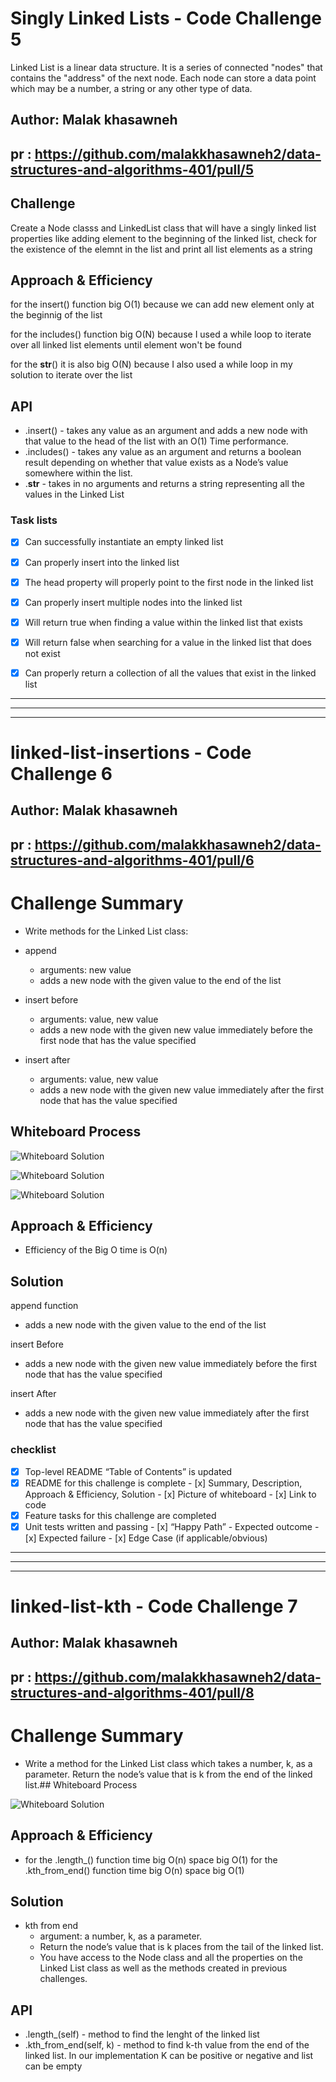 
# Singly Linked Lists - Code Challenge 5
Linked List is a linear data structure.
It is a series of connected "nodes" that contains the "address" of the next node. Each node can store a data point which may be a number, a string or any other type of data.

## Author: Malak khasawneh
## pr : https://github.com/malakkhasawneh2/data-structures-and-algorithms-401/pull/5

## Challenge
Create a Node classs and LinkedList class that will have a singly linked list properties like adding element to the beginning of the linked list, check for the existence of the elemnt in the list and print all list elements as a string

## Approach & Efficiency
for the insert() function big O(1) because we can add new element only at the beginnig of the list

for the includes() function big O(N) because I used a while loop to iterate over all  linked list elements until element won't be found

for the __str__() it is also big O(N) because I also used a while loop in my solution to iterate over the list

## API
* .insert() - takes any value as an argument and adds a new node with that value to the head of the list with an O(1) Time performance.
* .includes() - takes any value as an argument and returns a boolean result depending on whether that value exists as a Node’s value somewhere within the list.
* .__str__ - takes in no arguments and returns a string representing all the values in the Linked List

### Task lists

- [x] Can successfully instantiate an empty linked list
- [x] Can properly insert into the linked list
- [x] The head property will properly point to the first node in the linked list
- [x] Can properly insert multiple nodes into the linked list
- [x] Will return true when finding a value within the linked list that exists
- [x] Will return false when searching for a value in the linked list that does not exist
- [x] Can properly return a collection of all the values that exist in the linked list


_________________________________________
_________________________________________
_________________________________________

# linked-list-insertions - Code Challenge 6

## Author: Malak khasawneh
## pr : https://github.com/malakkhasawneh2/data-structures-and-algorithms-401/pull/6


# Challenge Summary
* Write methods for the Linked List class:

* append
  * arguments: new value
  * adds a new node with the given value to the end of the list
* insert before
  * arguments: value, new value
  * adds a new node with the given new value immediately before the first node that has the value specified
* insert after
  * arguments: value, new value
  * adds a new node with the given new value immediately after the first node that has the value specified
## Whiteboard Process
![Whiteboard Solution](https://github.com/malakkhasawneh2/data-structures-and-algorithms-401/blob/linked-list-insertions/code-challenge/linked-list/3.PNG)

![Whiteboard Solution](https://github.com/malakkhasawneh2/data-structures-and-algorithms-401/blob/linked-list-insertions/code-challenge/linked-list/2.PNG)


![Whiteboard Solution](https://github.com/malakkhasawneh2/data-structures-and-algorithms-401/blob/linked-list-insertions/code-challenge/linked-list/1.PNG)


## Approach & Efficiency
* Efficiency of the Big O time is O(n)
## Solution
append function
  * adds a new node with the given value to the end of the list

insert Before
  * adds a new node with the given new value immediately before the first node that has the value specified

insert After
  * adds a new node with the given new value immediately after the first node that has the value specified

### checklist
 - [x] Top-level README “Table of Contents” is updated
 - [x] README for this challenge is complete
       - [x] Summary, Description, Approach & Efficiency, Solution
       - [x] Picture of whiteboard
       - [x] Link to code
 - [x] Feature tasks for this challenge are completed
 - [x] Unit tests written and passing
       - [x] “Happy Path” - Expected outcome
       - [x] Expected failure
       - [x] Edge Case (if applicable/obvious)

_________________________________________
_________________________________________
_________________________________________

# linked-list-kth - Code Challenge 7

## Author: Malak khasawneh

## pr : https://github.com/malakkhasawneh2/data-structures-and-algorithms-401/pull/8


# Challenge Summary
* Write a method for the Linked List class which takes a number, k, as a parameter. Return the node’s value that is k from the end of the linked list.## Whiteboard Process

![Whiteboard Solution](https://github.com/malakkhasawneh2/data-structures-and-algorithms-401/blob/linked-list-kth/code-challenge/linked-list/7.PNG)


## Approach & Efficiency
* for the .length_() function time big O(n) space big O(1) for the .kth_from_end() function time big O(n) space big O(1)

## Solution
* kth from end
  * argument: a number, k, as a parameter.
  * Return the node’s value that is k places from the tail of the linked list.
  * You have access to the Node class and all the properties on the Linked List class as well as the methods created in previous challenges.

## API
* .length_(self) - method to find the lenght of the linked list
* .kth_from_end(self, k) - method to find k-th value from the end of the linked list. In our implementation K can be positive or negative and list can be empty
